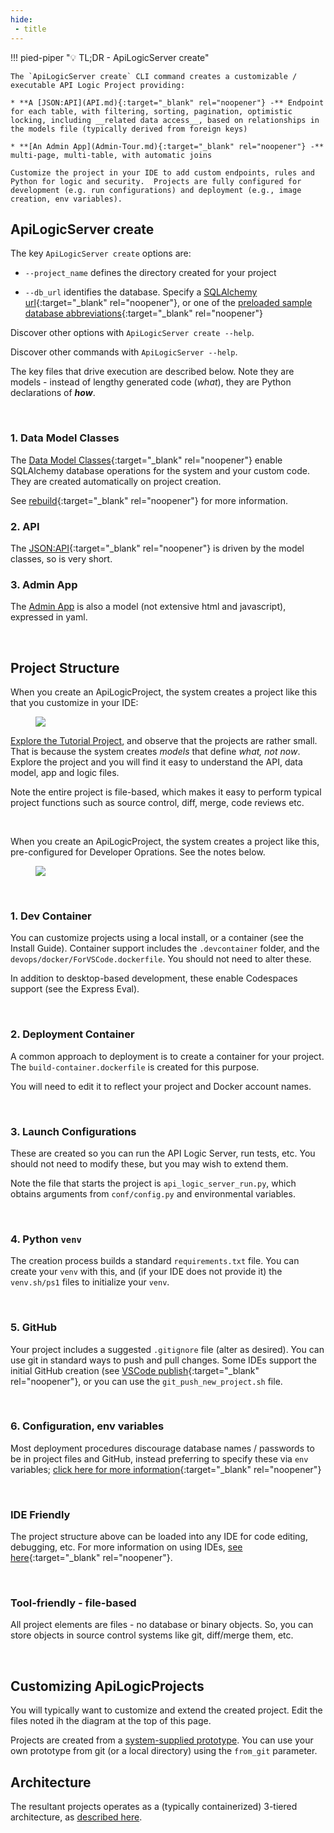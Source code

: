 ```yaml
---
hide:
 - title
---
```

<style>
  .md-typeset h1,
  .md-content__button {
    display: none;
  }
</style>

!!! pied-piper ":bulb: TL;DR - ApiLogicServer create"

    The `ApiLogicServer create` CLI command creates a customizable / executable API Logic Project providing:

    * **A [JSON:API](API.md){:target="_blank" rel="noopener"} -** Endpoint for each table, with filtering, sorting, pagination, optimistic locking, including __related data access__, based on relationships in the models file (typically derived from foreign keys)

    * **[An Admin App](Admin-Tour.md){:target="_blank" rel="noopener"} -** multi-page, multi-table, with automatic joins

    Customize the project in your IDE to add custom endpoints, rules and Python for logic and security.  Projects are fully configured for development (e.g. run configurations) and deployment (e.g., image creation, env variables).

## ApiLogicServer create

The key `ApiLogicServer create` options are:

* `--project_name` defines the directory created for your project

* `--db_url` identifies the database.  Specify a [SQLAlchemy url](Database-Connectivity.md){:target="_blank" rel="noopener"}, or one of the [preloaded sample database abbreviations](Data-Model-Examples.md){:target="_blank" rel="noopener"}

Discover other options with `ApiLogicServer create --help`.

Discover other commands with `ApiLogicServer --help`.

The key files that drive execution are described below.  Note they are models - instead of lengthy generated code (*what*), they are Python declarations of ***how***.

&nbsp;

### 1. Data Model Classes

The [Data Model Classes](Data-Model-Classes.md){:target="_blank" rel="noopener"} enable SQLAlchemy database operations for the system and your custom code.  They are created automatically on project creation.

See [rebuild](Project-Rebuild.md){:target="_blank" rel="noopener"} for more information.

### 2. API

The [JSON:API](API.md){:target="_blank" rel="noopener"} is driven by the model classes, so is very short.

### 3. Admin App

The [Admin App](Admin-Customization.md/#edit-adminyaml) is also a model (not extensive html and javascript), expressed in yaml.

&nbsp;

## Project Structure

When you create an ApiLogicProject, the system creates a project like this that you customize in your IDE:

<figure><img src="https://github.com/valhuber/apilogicserver/wiki/images/generated-project.png?raw=true"></figure>

[Explore the Tutorial Project](https://github.com/valhuber/Tutorial-ApiLogicProject#readme), and observe that the projects are rather small.  That is because the system creates _models_ that define _what, not now_.  Explore the project and you will find it easy to understand the API, data model, app and logic files.

Note the entire project is file-based, which makes it easy to perform typical project functions such as source control, diff, merge, code reviews etc.

&nbsp;

When you create an ApiLogicProject, the system creates a project like this, pre-configured for Developer Oprations.  See the notes below.

<figure><img src="https://github.com/valhuber/apilogicserver/wiki/images/devops/devops.png?raw=true"></figure>

&nbsp;

### 1. Dev Container

You can customize projects using a local install, or a container (see the Install Guide).  Container support includes the `.devcontainer` folder, and the `devops/docker/ForVSCode.dockerfile`.  You should not need to alter these.

In addition to desktop-based development, these enable Codespaces support (see the Express Eval).

&nbsp;

### 2. Deployment Container

A common approach to deployment is to create a container for your project.  The `build-container.dockerfile` is created for this purpose.

You will need to edit it to reflect your project and Docker account names.

&nbsp;

### 3.  Launch Configurations

These are created so you can run the API Logic Server, run tests, etc.  You should not need to modify these, but you may wish to extend them.  

Note the file that starts the project is `api_logic_server_run.py`, which obtains arguments from `conf/config.py` and environmental variables.

&nbsp;

### 4. Python `venv`

The creation process builds a standard `requirements.txt` file.  You can create your `venv` with this, and (if your IDE does not provide it) the `venv.sh/ps1` files to initialize your `venv`.

&nbsp;

### 5. GitHub

Your project includes a suggested `.gitignore` file (alter as desired).  You can use git in standard ways to push and pull changes.  Some IDEs support the initial GitHub creation (see [VSCode publish](https://stackoverflow.com/questions/46877667/how-to-add-a-new-project-to-github-using-vs-code){:target="_blank" rel="noopener"}, or you can use the `git_push_new_project.sh` file. 

&nbsp;

### 6. Configuration, env variables

Most deployment procedures discourage database names / passwords to be in project files and GitHub, instead preferring to specify these via `env` variables; [click here for more information](DevOps-Container-Configuration.md/#overrides-env-variables){:target="_blank" rel="noopener"}

&nbsp;

### IDE Friendly

The project structure above can be loaded into any IDE for code editing, debugging, etc.  For more information on using IDEs, [see here](https://github.com/valhuber/ApiLogicServer/wiki#using-your-ide){:target="_blank" rel="noopener"}.

&nbsp;

### Tool-friendly - file-based

All project elements are files - no database or binary objects.  So, you can store objects in source control systems like git, diff/merge them, etc.

&nbsp;

## Customizing ApiLogicProjects

You will typically want to customize and extend the created project.  Edit the files noted ih the diagram at the top of this page.

Projects are created from a [system-supplied prototype](https://github.com/valhuber/ApiLogicServer/tree/main/api_logic_server_cli/project_prototype).  You can use your own prototype from git (or a local directory) using the ```from_git``` parameter.

## Architecture

The resultant projects operates as a (typically containerized) 3-tiered architecture, as [described here](Architecture-What-Is.md).